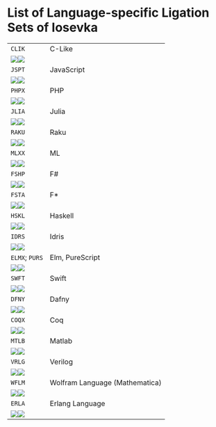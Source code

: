 # List of Language-specific Ligation Sets of Iosevka

<!-- BEGIN Section-OT-Ligation-Tags-2 -->
<!-- THIS SECTION IS AUTOMATICALLY GENERATED. DO NOT EDIT. -->

<table>
<tr>
<td><code>CLIK</code></td>
<td>C-Like</td>
</tr>
<tr>
<td colspan="2"><img src="../images/ligset-CLIK-1.light.svg#gh-light-mode-only"/><img src="../images/ligset-CLIK-1.dark.svg#gh-dark-mode-only"/></td>
</tr>
<tr>
<td><code>JSPT</code></td>
<td>JavaScript</td>
</tr>
<tr>
<td colspan="2"><img src="../images/ligset-JSPT-1.light.svg#gh-light-mode-only"/><img src="../images/ligset-JSPT-1.dark.svg#gh-dark-mode-only"/></td>
</tr>
<tr>
<td><code>PHPX</code></td>
<td>PHP</td>
</tr>
<tr>
<td colspan="2"><img src="../images/ligset-PHPX-1.light.svg#gh-light-mode-only"/><img src="../images/ligset-PHPX-1.dark.svg#gh-dark-mode-only"/></td>
</tr>
<tr>
<td><code>JLIA</code></td>
<td>Julia</td>
</tr>
<tr>
<td colspan="2"><img src="../images/ligset-JLIA-1.light.svg#gh-light-mode-only"/><img src="../images/ligset-JLIA-1.dark.svg#gh-dark-mode-only"/></td>
</tr>
<tr>
<td><code>RAKU</code></td>
<td>Raku</td>
</tr>
<tr>
<td colspan="2"><img src="../images/ligset-RAKU-1.light.svg#gh-light-mode-only"/><img src="../images/ligset-RAKU-1.dark.svg#gh-dark-mode-only"/></td>
</tr>
<tr>
<td><code>MLXX</code></td>
<td>ML</td>
</tr>
<tr>
<td colspan="2"><img src="../images/ligset-MLXX-1.light.svg#gh-light-mode-only"/><img src="../images/ligset-MLXX-1.dark.svg#gh-dark-mode-only"/></td>
</tr>
<tr>
<td><code>FSHP</code></td>
<td>F#</td>
</tr>
<tr>
<td colspan="2"><img src="../images/ligset-FSHP-1.light.svg#gh-light-mode-only"/><img src="../images/ligset-FSHP-1.dark.svg#gh-dark-mode-only"/></td>
</tr>
<tr>
<td><code>FSTA</code></td>
<td>F*</td>
</tr>
<tr>
<td colspan="2"><img src="../images/ligset-FSTA-1.light.svg#gh-light-mode-only"/><img src="../images/ligset-FSTA-1.dark.svg#gh-dark-mode-only"/></td>
</tr>
<tr>
<td><code>HSKL</code></td>
<td>Haskell</td>
</tr>
<tr>
<td colspan="2"><img src="../images/ligset-HSKL-1.light.svg#gh-light-mode-only"/><img src="../images/ligset-HSKL-1.dark.svg#gh-dark-mode-only"/></td>
</tr>
<tr>
<td><code>IDRS</code></td>
<td>Idris</td>
</tr>
<tr>
<td colspan="2"><img src="../images/ligset-IDRS-1.light.svg#gh-light-mode-only"/><img src="../images/ligset-IDRS-1.dark.svg#gh-dark-mode-only"/></td>
</tr>
<tr>
<td><code>ELMX</code>; <code>PURS</code></td>
<td>Elm, PureScript</td>
</tr>
<tr>
<td colspan="2"><img src="../images/ligset-ELMX-1.light.svg#gh-light-mode-only"/><img src="../images/ligset-ELMX-1.dark.svg#gh-dark-mode-only"/></td>
</tr>
<tr>
<td><code>SWFT</code></td>
<td>Swift</td>
</tr>
<tr>
<td colspan="2"><img src="../images/ligset-SWFT-1.light.svg#gh-light-mode-only"/><img src="../images/ligset-SWFT-1.dark.svg#gh-dark-mode-only"/></td>
</tr>
<tr>
<td><code>DFNY</code></td>
<td>Dafny</td>
</tr>
<tr>
<td colspan="2"><img src="../images/ligset-DFNY-1.light.svg#gh-light-mode-only"/><img src="../images/ligset-DFNY-1.dark.svg#gh-dark-mode-only"/></td>
</tr>
<tr>
<td><code>COQX</code></td>
<td>Coq</td>
</tr>
<tr>
<td colspan="2"><img src="../images/ligset-COQX-1.light.svg#gh-light-mode-only"/><img src="../images/ligset-COQX-1.dark.svg#gh-dark-mode-only"/></td>
</tr>
<tr>
<td><code>MTLB</code></td>
<td>Matlab</td>
</tr>
<tr>
<td colspan="2"><img src="../images/ligset-MTLB-1.light.svg#gh-light-mode-only"/><img src="../images/ligset-MTLB-1.dark.svg#gh-dark-mode-only"/></td>
</tr>
<tr>
<td><code>VRLG</code></td>
<td>Verilog</td>
</tr>
<tr>
<td colspan="2"><img src="../images/ligset-VRLG-1.light.svg#gh-light-mode-only"/><img src="../images/ligset-VRLG-1.dark.svg#gh-dark-mode-only"/></td>
</tr>
<tr>
<td><code>WFLM</code></td>
<td>Wolfram Language (Mathematica)</td>
</tr>
<tr>
<td colspan="2"><img src="../images/ligset-WFLM-1.light.svg#gh-light-mode-only"/><img src="../images/ligset-WFLM-1.dark.svg#gh-dark-mode-only"/></td>
</tr>
<tr>
<td><code>ERLA</code></td>
<td>Erlang Language</td>
</tr>
<tr>
<td colspan="2"><img src="../images/ligset-ERLA-1.light.svg#gh-light-mode-only"/><img src="../images/ligset-ERLA-1.dark.svg#gh-dark-mode-only"/></td>
</tr>
</table>

<!-- END Section-OT-Ligation-Tags-2 -->
